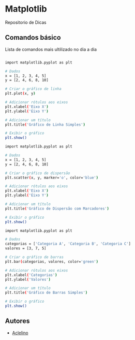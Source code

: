 
#  Matplotlib 

Repositorio de Dicas


## Comandos básico

Lista de comandos mais ultilizado no dia a dia 


```bash

import matplotlib.pyplot as plt

# Dados
x = [1, 2, 3, 4, 5]
y = [2, 4, 6, 8, 10]

# Criar o gráfico de linha
plt.plot(x, y)

# Adicionar rótulos aos eixos
plt.xlabel('Eixo X')
plt.ylabel('Eixo Y')

# Adicionar um título
plt.title('Gráfico de Linha Simples')

# Exibir o gráfico
plt.show()

import matplotlib.pyplot as plt

# Dados
x = [1, 2, 3, 4, 5]
y = [2, 4, 6, 8, 10]

# Criar o gráfico de dispersão
plt.scatter(x, y, marker='o', color='blue')

# Adicionar rótulos aos eixos
plt.xlabel('Eixo X')
plt.ylabel('Eixo Y')

# Adicionar um título
plt.title('Gráfico de Dispersão com Marcadores')

# Exibir o gráfico
plt.show()

import matplotlib.pyplot as plt

# Dados
categorias = ['Categoria A', 'Categoria B', 'Categoria C']
valores = [3, 7, 5]

# Criar o gráfico de barras
plt.bar(categorias, valores, color='green')

# Adicionar rótulos aos eixos
plt.xlabel('Categorias')
plt.ylabel('Valores')

# Adicionar um título
plt.title('Gráfico de Barras Simples')

# Exibir o gráfico
plt.show()
```




## Autores

- [Aclelino](https://github.com/Aclelino)


